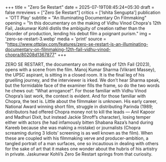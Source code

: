 +++
title = "Zero Se Restart"
date = 2025-07-19T08:45:24+05:30
draft = false
mreviews = ["Zero Se Restart"]
critics = ['Ishita Sengupta']
publication = 'OTT Play'
subtitle = "An Illuminating Documentary On Filmmaking"
opening = "In this documentary on the making of Vidhu Vinod Chopra's 12th Fail, Jaskunwar Kohli distils the ambiguity of creation rather than the disorder of production, lending his debut film a poignant purism."
img = 'zero-se-restart-3.webp'
media = 'print'
source = "https://www.ottplay.com/features/zero-se-restart-is-an-illuminating-documentary-on-filmmaking-12th-fail-vidhu-vinod-chopra/80208d1367877"
+++

ZERO SE RESTART, the documentary on the making of 12th Fail (2023), opens with a scene from the film. Manoj Kumar Sharma (Vikrant Massey), the UPSC aspirant, is sitting in a closed room. It is the final leg of his gruelling journey, and the interviewer is irked. We don’t hear Sharma speak, but the formidable face of the examiner fills the frame, so do the two words he chews out: “What arrogance!”. For those familiar with Vidhu Vinod Chopra’s last work, the context is evident. And for those familiar with Chopra, the text is. Little about the filmmaker is unknown. His early career, National Award winning short film, struggle in distributing Parinda (1989; distributors had offered Chopra money not to kill the leads — Anil Kapoor and Madhuri Dixit, but instead Jackie Shroff’s character), losing temper either with actors (he had infamously bitten Shabana Raza’s hand during Kareeb because she was making a mistake) or journalists (Chopra screaming during 3 Idiots’ screening is as well known as the film). When these are coupled with his filmmaking verve and producer-ambition, a tangled portrait of a man surfaces, one so incautious in dealing with others for the sake of art that it makes one wonder about the hubris of his artistry in private. Jaskunwar Kohli’s Zero Se Restart springs from that curiosity.
